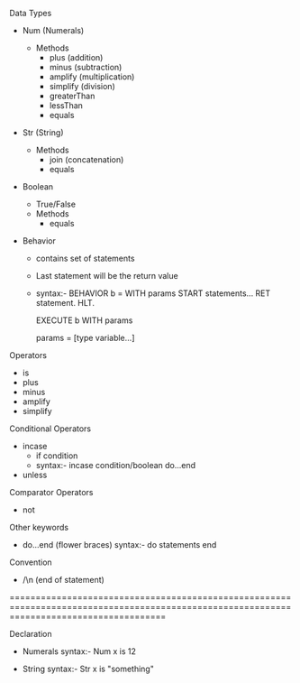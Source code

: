 Data Types
  -   Num (Numerals)
      - Methods
          -   plus (addition)
          -   minus (subtraction)
          -   amplify (multiplication)
          -   simplify (division)
          -   greaterThan
          -   lessThan
          -   equals

  -   Str (String)
      - Methods
          -   join (concatenation)
          -   equals

  -   Boolean
      - True/False
      - Methods
          -   equals

  -   Behavior
      - contains set of statements
      - Last statement will be the return value
      - syntax:-
          BEHAVIOR b = WITH params
                       START
                        statements...
                        RET statement.
                       HLT.

          EXECUTE b WITH params

          params = [type variable...]



Operators
  -   is
  -   plus
  -   minus
  -   amplify
  -   simplify

Conditional Operators
  -   incase
      - if condition
      - syntax:-
          incase condition/boolean
          do...end
  -   unless

Comparator Operators
  -   not

Other keywords
  -   do...end (flower braces)
      syntax:-
        do
          statements
        end

Convention
  -   /\n (end of statement)


==========================================================================================================================================

Declaration
  - Numerals
    syntax:-
      Num x is 12

  - String
     syntax:-
      Str x is "something"
